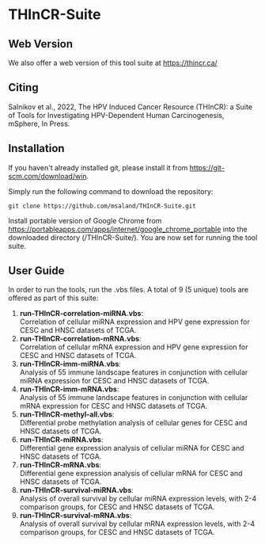 # THInCR-Suite

## Web Version

We also offer a web version of this tool suite at https://thincr.ca/

## Citing

Salnikov et al., 2022, The HPV Induced Cancer Resource (THInCR): a Suite of Tools for Investigating HPV-Dependent Human Carcinogenesis, mSphere, In Press.

## Installation

If you haven't already installed git, please install it from https://git-scm.com/download/win. 

Simply run the following command to download the repository:

  `git clone https://github.com/msaland/THInCR-Suite.git`

Install portable version of Google Chrome from https://portableapps.com/apps/internet/google_chrome_portable into the downloaded directory (/THInCR-Suite/). You are now set for running the tool suite.

## User Guide

In order to run the tools, run the .vbs files. A total of 9 (5 unique) tools are offered as part of this suite:

1. **run-THInCR-correlation-miRNA.vbs**: </br> Correlation of cellular miRNA expression and HPV gene expression for CESC and HNSC datasets of TCGA.
2. **run-THInCR-correlation-mRNA.vbs**: </br> Correlation of cellular mRNA expression and HPV gene expression for CESC and HNSC datasets of TCGA.
3. **run-THInCR-imm-miRNA.vbs**: </br> Analysis of 55 immune landscape features in conjunction with cellular miRNA expression for CESC and HNSC datasets of TCGA.
4. **run-THInCR-imm-mRNA.vbs**: </br> Analysis of 55 immune landscape features in conjunction with cellular mRNA expression for CESC and HNSC datasets of TCGA.
5. **run-THInCR-methyl-all.vbs**: </br> Differential probe methylation analysis of cellular genes for CESC and HNSC datasets of TCGA.
6. **run-THInCR-miRNA.vbs**: </br> Differential gene expression analysis of cellular miRNA for CESC and HNSC datasets of TCGA.
7. **run-THInCR-mRNA.vbs**: </br> Differential gene expression analysis of cellular mRNA for CESC and HNSC datasets of TCGA.
8. **run-THInCR-survival-miRNA.vbs**: </br> Analysis of overall survival by cellular miRNA expression levels, with 2-4 comparison groups, for CESC and HNSC datasets of TCGA.
9. **run-THInCR-survival-mRNA.vbs**: </br> Analysis of overall survival by cellular mRNA expression levels, with 2-4 comparison groups, for CESC and HNSC datasets of TCGA.
